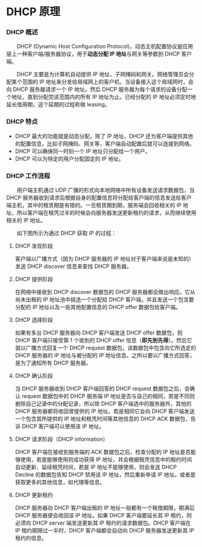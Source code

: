 # DHCP 原理

### DHCP 概述

　　DHCP (Dynamic Host Configuration Protocol)，动态主机配置协议是应用层上一种客户端/服务器协议，用于**动态分配 IP 地址**与网关等参数到 DHCP 客户端。

　　DHCP 主要是为计算机自动提供 IP 地址、子网掩码和网关。网络管理员会分配某个范围的 IP  地址来分发给局域网上的客户机，当设备接入这个局域网时，会向 DHCP 服务器请求一个 IP 地址。然后 DHCP  服务器为每个请求的设备分配一个地址，直到分配完该范围内的所有 IP 地址为止。已经分配的 IP 地址必须定时地延长借用期，这个延期的过程称做  leasing。

### DHCP 特点

* DHCP 最大的功能就是动态分配，除了 IP 地址，DHCP 还为客户端提供其他的配置信息，比如子网掩码、网关等，客户端自动配置后就可以连接到网络。
* DHCP 可以确保同一时刻一个 IP 地址只分配给一个用户。
* DHCP 可以为特定的用户分配固定的 IP 地址。

### DHCP 工作流程

　　用户端主机通过 UDP 广播的形式向本地网络中所有设备发送请求数据包，当 DHCP  服务器收到请求后根据自身的配置信息将分配给客户端的信息发送给客户端主机，其中的租赁期是有限的。一旦租赁期到期，服务端会回收相关的 IP  地址，所以客户端在租凭过半的时候会向服务器发送更新租约的请求，从而继续使用相关的 IP 地址。

　　如下图所示为通过 DHCP 获取 IP 的过程：

1. DHCP 发现阶段

    客户端以广播方式（因为 DHCP 服务器的 IP 地址对于客户端来说是未知的）发送 DHCP discover 信息来查找 DHCP 服务器。

2. DHCP 提供阶段

    在网络中接收到 DHCP discover 数据包的 DHCP 服务器都会做出响应。它从尚未出租的 IP 地址池中挑选一个分配给 DHCP 客户端，并且发送一个包含要分配的 IP 地址以及一些其他配置信息的 DHCP offer 数据包给客户端。

3. DHCP 选择阶段

    如果有多台 DHCP 服务器向 DHCP 客户端发送 DHCP offer 数据包，则 DHCP 客户端只接受第 1 个收到的 DHCP offer 信息（**即先到先得**）。然后它就以广播方式回复一个 DHCP request 数据包，该数据包中包含向它所选定的 DHCP 服务器的 IP 地址与被分配的 IP 地址信息。之所以要以广播方式回答，是为了通知所有 DHCP 服务器。

4. DHCP 确认阶段

    当 DHCP 服务器收到 DHCP 客户端回答的 DHCP request 数据包之后，会确认 request 数据包中的 DHCP  服务端 IP 地址是否与自己的相同，若是不同则删除自己记录中的分配记录，所以除 DHCP 客户端选中的服务器外，其他的 DHCP  服务器都将收回曾提供的 IP 地址。若是相同它会向 DHCP 客户端发送一个包含其所提供的 IP 地址和租凭时间等其他信息的 DHCP ACK  数据包，告诉 DHCP 客户端可以使用该 IP 地址。

5. DHCP 请求阶段（DHCP information）

    DHCP 客户端在接收到服务端的 ACK 数据包之后，检查分配的 IP 地址是否能够使用，若是能够使用则成功获得 IP  地址，并会根据租凭信息中的租约时间自动更新、延续租凭时间，若是 IP 地址不能够使用，则会发送 DHCP Decline 的数据包告知 DHCP 禁用该 IP 地址，然后重新申请 IP 地址。或者是获取更多的其他信息，如代理等信息。

6. DHCP 更新租约

    DHCP 服务器向 DHCP 客户端出租的 IP 地址一般都有一个租借期限，期满后 DHCP 服务器便会收回该 IP 地址。如果 DHCP 客户端要延长其 IP 租约，则必须向 DHCP server 端发送更新其 IP 租约的请求数据包。DHCP 客户端在 IP  租约期限过一半时，DHCP 客户端都会自动向 DHCP 服务器发送更新其 IP 租约的信息。
